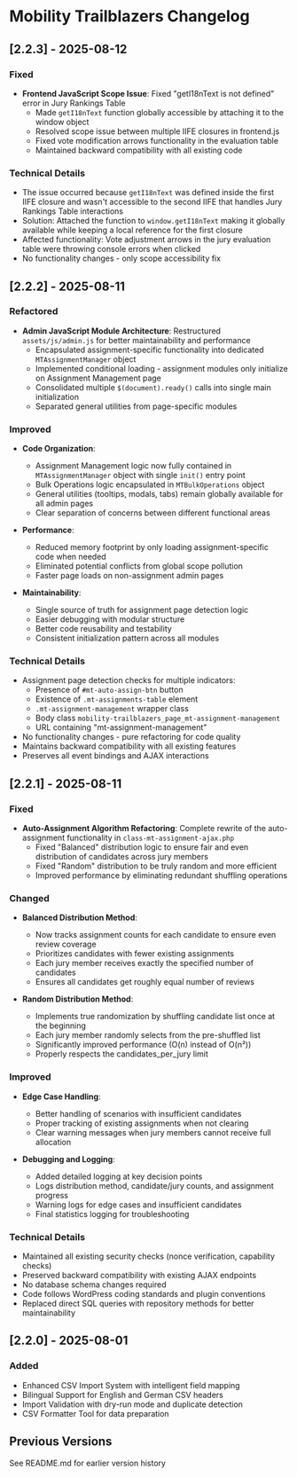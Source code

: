 # Mobility Trailblazers Changelog

## [2.2.3] - 2025-08-12

### Fixed
- **Frontend JavaScript Scope Issue**: Fixed "getI18nText is not defined" error in Jury Rankings Table
  - Made `getI18nText` function globally accessible by attaching it to the window object
  - Resolved scope issue between multiple IIFE closures in frontend.js
  - Fixed vote modification arrows functionality in the evaluation table
  - Maintained backward compatibility with all existing code

### Technical Details
- The issue occurred because `getI18nText` was defined inside the first IIFE closure and wasn't accessible to the second IIFE that handles Jury Rankings Table interactions
- Solution: Attached the function to `window.getI18nText` making it globally available while keeping a local reference for the first closure
- Affected functionality: Vote adjustment arrows in the jury evaluation table were throwing console errors when clicked
- No functionality changes - only scope accessibility fix

## [2.2.2] - 2025-08-11

### Refactored
- **Admin JavaScript Module Architecture**: Restructured `assets/js/admin.js` for better maintainability and performance
  - Encapsulated assignment-specific functionality into dedicated `MTAssignmentManager` object
  - Implemented conditional loading - assignment modules only initialize on Assignment Management page
  - Consolidated multiple `$(document).ready()` calls into single main initialization
  - Separated general utilities from page-specific modules

### Improved  
- **Code Organization**:
  - Assignment Management logic now fully contained in `MTAssignmentManager` object with single `init()` entry point
  - Bulk Operations logic encapsulated in `MTBulkOperations` object
  - General utilities (tooltips, modals, tabs) remain globally available for all admin pages
  - Clear separation of concerns between different functional areas

- **Performance**:
  - Reduced memory footprint by only loading assignment-specific code when needed
  - Eliminated potential conflicts from global scope pollution
  - Faster page loads on non-assignment admin pages

- **Maintainability**:
  - Single source of truth for assignment page detection logic
  - Easier debugging with modular structure
  - Better code reusability and testability
  - Consistent initialization pattern across all modules

### Technical Details
- Assignment page detection checks for multiple indicators:
  - Presence of `#mt-auto-assign-btn` button
  - Existence of `.mt-assignments-table` element  
  - `.mt-assignment-management` wrapper class
  - Body class `mobility-trailblazers_page_mt-assignment-management`
  - URL containing "mt-assignment-management"
- No functionality changes - pure refactoring for code quality
- Maintains backward compatibility with all existing features
- Preserves all event bindings and AJAX interactions

## [2.2.1] - 2025-08-11

### Fixed
- **Auto-Assignment Algorithm Refactoring**: Complete rewrite of the auto-assignment functionality in `class-mt-assignment-ajax.php`
  - Fixed "Balanced" distribution logic to ensure fair and even distribution of candidates across jury members
  - Fixed "Random" distribution to be truly random and more efficient
  - Improved performance by eliminating redundant shuffling operations

### Changed
- **Balanced Distribution Method**:
  - Now tracks assignment counts for each candidate to ensure even review coverage
  - Prioritizes candidates with fewer existing assignments
  - Each jury member receives exactly the specified number of candidates
  - Ensures all candidates get roughly equal number of reviews

- **Random Distribution Method**:
  - Implements true randomization by shuffling candidate list once at the beginning
  - Each jury member randomly selects from the pre-shuffled list
  - Significantly improved performance (O(n) instead of O(n²))
  - Properly respects the candidates_per_jury limit

### Improved
- **Edge Case Handling**:
  - Better handling of scenarios with insufficient candidates
  - Proper tracking of existing assignments when not clearing
  - Clear warning messages when jury members cannot receive full allocation
  
- **Debugging and Logging**:
  - Added detailed logging at key decision points
  - Logs distribution method, candidate/jury counts, and assignment progress
  - Warning logs for edge cases and insufficient candidates
  - Final statistics logging for troubleshooting

### Technical Details
- Maintained all existing security checks (nonce verification, capability checks)
- Preserved backward compatibility with existing AJAX endpoints
- No database schema changes required
- Code follows WordPress coding standards and plugin conventions
- Replaced direct SQL queries with repository methods for better maintainability

## [2.2.0] - 2025-08-01

### Added
- Enhanced CSV Import System with intelligent field mapping
- Bilingual Support for English and German CSV headers
- Import Validation with dry-run mode and duplicate detection
- CSV Formatter Tool for data preparation

## Previous Versions
See README.md for earlier version history
